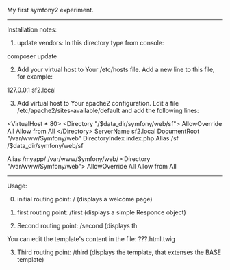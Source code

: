 My first symfony2 experiment.

-----------
Installation notes:
1) update vendors: In this directory type from console:

composer update

2) Add your virtual host to Your /etc/hosts file. Add a new line to this file, for example:

127.0.0.1 sf2.local

3) Add virtual host to Your apache2 configuration. Edit a file /etc/apache2/sites-available/default and add the following lines:

<VirtualHost *:80>
<Directory "/$data_dir/symfony/web/sf">
 AllowOverride All
 Allow from All
</Directory>
  ServerName sf2.local
  DocumentRoot "/var/www/Symfony/web"
  DirectoryIndex index.php
  Alias /sf /$data_dir/symfony/web/sf

  Alias /myapp/ /var/www/Symfony/web/
  <Directory "/var/www/Symfony/web">
   AllowOverride All
   Allow from All
  </Directory>
</VirtualHost>


---------
Usage:

0) initial routing point: / (displays a welcome page)

1) first routing point: /first (displays a simple Responce object)

2) Second routing point: /second (displays th

You can edit the template's content in the file: ???.html.twig

3) Third routing point: /third (displays the template, that extenses the BASE template)

